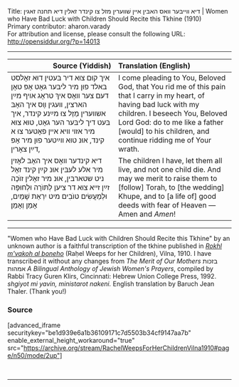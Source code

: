 <html>
<head></head>
<body>
Title: דיא װײבּער װאס האבּין אײן שׁװערין מזל צו קינדר זאלין דיא תחנה זאגין | Women who Have Bad Luck with Children Should Recite this Tkhine (1910)<br />
Primary contributor: aharon.varady<br />
For attribution and license, please consult the following URL: <a href="http://opensiddur.org/?p=14013">http://opensiddur.org/?p=14013</a>
<p />
<hr />

<table style="margin-left: auto;margin-right: auto;" class="draggable">
<thead><tr><th id="x" style="text-align: right;">Source (Yiddish)</th><th style="text-align: left;">Translation (English)</th></tr></thead>
<tbody>
<tr><td style="vertical-align:top;">
<div class="yiddish"><span lang="he">
איך קוּם צוּא דיר בּעטין דוּא זאָלסט בּאלד פוּן מיר ליבּער גאָט 
אָפּ טאָן דעם צער װאָס איךְ טראָג אױף מײַן הארצין, 
װעגין װָס איך האָבּ אשװערין מַזֶל צוּ מײַנע קינדר, 
איך בּעט דיך ליבּער הער גאָט, 
טוּא צוּא מיר אזױ װיא אײן פאָטער צוּ א קינד, 
אוּנ טוּא װײַטער פוּן מיר אָפּ דײַן צאָרין, 
</span></div></td>

<td style="vertical-align:top;">
<div class="english">
I come pleading to You, Beloved God, 
that You rid me of this pain that I carry in my heart, 
of having bad luck with my children. 
I beseech You, Beloved Lord God: 
do to me like a father [would] to his children, 
and continue ridding me of Your wrath. 
</div></td></tr>


<tr><td style="vertical-align:top;">
<div class="yiddish"><span lang="he">
דיא קינדער װאָס איך האָבּ לאָזין מיר אלע לעבּין 
אוּנ קײַן קינד זאָל ניט שטארבּין, 
אוּנ מיר זאָלין זוֺכֶה זײַן זײא צוּא דר ציען לְתּוֺרָה 
וּלְחוּפָּה 
וּלְמַעֲשִׂים טוֺבִים מיט יִרְאַת שָׁמַיִם, 
אָמֵן וְאָמֵן׃
</span></div></td>

<td style="vertical-align:top;">
<div class="english">
The children I have, let them all live, 
and not one child die. 
And may we merit to raise them to [follow] Torah, 
to [the wedding] Khupe, 
and to [a life of] good deeds with fear of Heaven — 
Amen and <em>Amen</em>!
</div></td>
</tr>
</tbody></table>

<hr />

"Women who Have Bad Luck with Children Should Recite this Tkhine" by an unknown author is a faithful transcription of the tkhine published in <em><a href="https://opensiddur.org/compilations/rabbinic-prayer/seder-tkhines/rokhl-mvako-al-boneho-a-nayye-shas-tekhine-vilna-1910/">Rokhl m'vakoh al boneho</a></em> (Raḥel Weeps for her Children), Vilna, 1910. I have transcribed it without any changes from <em>The Merit of Our Mothers</em> בזכות אמהות <em>A Bilingual Anthology of Jewish Women's Prayers</em>, compiled by Rabbi Tracy Guren Klirs, Cincinnati: Hebrew Union College Press, 1992. <em>shgiyot mi yavin, ministarot nakeni.</em> English translation by Baruch Jean Thaler. (Thank you!)

<h3>Source</h3>

[advanced_iframe securitykey="be1d939e6a1b36109171c7d5503b34cf9147aa7b" enable_external_height_workaround="true" src="https://archive.org/stream/RachelWeepsForHerChildrenVilna1910#page/n50/mode/2up"]

&nbsp;

<hr />

&nbsp;
</body>
</html>